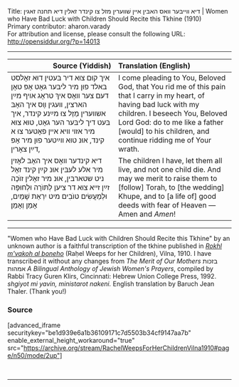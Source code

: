 <html>
<head></head>
<body>
Title: דיא װײבּער װאס האבּין אײן שׁװערין מזל צו קינדר זאלין דיא תחנה זאגין | Women who Have Bad Luck with Children Should Recite this Tkhine (1910)<br />
Primary contributor: aharon.varady<br />
For attribution and license, please consult the following URL: <a href="http://opensiddur.org/?p=14013">http://opensiddur.org/?p=14013</a>
<p />
<hr />

<table style="margin-left: auto;margin-right: auto;" class="draggable">
<thead><tr><th id="x" style="text-align: right;">Source (Yiddish)</th><th style="text-align: left;">Translation (English)</th></tr></thead>
<tbody>
<tr><td style="vertical-align:top;">
<div class="yiddish"><span lang="he">
איך קוּם צוּא דיר בּעטין דוּא זאָלסט בּאלד פוּן מיר ליבּער גאָט 
אָפּ טאָן דעם צער װאָס איךְ טראָג אױף מײַן הארצין, 
װעגין װָס איך האָבּ אשװערין מַזֶל צוּ מײַנע קינדר, 
איך בּעט דיך ליבּער הער גאָט, 
טוּא צוּא מיר אזױ װיא אײן פאָטער צוּ א קינד, 
אוּנ טוּא װײַטער פוּן מיר אָפּ דײַן צאָרין, 
</span></div></td>

<td style="vertical-align:top;">
<div class="english">
I come pleading to You, Beloved God, 
that You rid me of this pain that I carry in my heart, 
of having bad luck with my children. 
I beseech You, Beloved Lord God: 
do to me like a father [would] to his children, 
and continue ridding me of Your wrath. 
</div></td></tr>


<tr><td style="vertical-align:top;">
<div class="yiddish"><span lang="he">
דיא קינדער װאָס איך האָבּ לאָזין מיר אלע לעבּין 
אוּנ קײַן קינד זאָל ניט שטארבּין, 
אוּנ מיר זאָלין זוֺכֶה זײַן זײא צוּא דר ציען לְתּוֺרָה 
וּלְחוּפָּה 
וּלְמַעֲשִׂים טוֺבִים מיט יִרְאַת שָׁמַיִם, 
אָמֵן וְאָמֵן׃
</span></div></td>

<td style="vertical-align:top;">
<div class="english">
The children I have, let them all live, 
and not one child die. 
And may we merit to raise them to [follow] Torah, 
to [the wedding] Khupe, 
and to [a life of] good deeds with fear of Heaven — 
Amen and <em>Amen</em>!
</div></td>
</tr>
</tbody></table>

<hr />

"Women who Have Bad Luck with Children Should Recite this Tkhine" by an unknown author is a faithful transcription of the tkhine published in <em><a href="https://opensiddur.org/compilations/rabbinic-prayer/seder-tkhines/rokhl-mvako-al-boneho-a-nayye-shas-tekhine-vilna-1910/">Rokhl m'vakoh al boneho</a></em> (Raḥel Weeps for her Children), Vilna, 1910. I have transcribed it without any changes from <em>The Merit of Our Mothers</em> בזכות אמהות <em>A Bilingual Anthology of Jewish Women's Prayers</em>, compiled by Rabbi Tracy Guren Klirs, Cincinnati: Hebrew Union College Press, 1992. <em>shgiyot mi yavin, ministarot nakeni.</em> English translation by Baruch Jean Thaler. (Thank you!)

<h3>Source</h3>

[advanced_iframe securitykey="be1d939e6a1b36109171c7d5503b34cf9147aa7b" enable_external_height_workaround="true" src="https://archive.org/stream/RachelWeepsForHerChildrenVilna1910#page/n50/mode/2up"]

&nbsp;

<hr />

&nbsp;
</body>
</html>